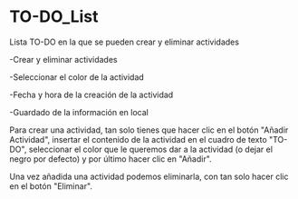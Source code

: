 # TO-DO_List
Lista TO-DO en la que se pueden crear y eliminar actividades

-Crear y eliminar actividades

-Seleccionar el color de la actividad

-Fecha y hora de la creación de la actividad

-Guardado de la información en local

Para crear una actividad, tan solo tienes que hacer clic en el botón "Añadir Actividad", insertar el contenido de la actividad en el cuadro de texto "TO-DO", seleccionar el color que le queremos dar a la actividad (o dejar el negro por defecto) y por último hacer clic en "Añadir".

Una vez añadida una actividad podemos eliminarla, con tan solo hacer clic en el botón "Eliminar".
